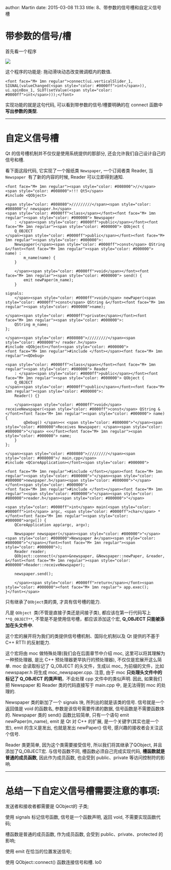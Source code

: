 author: Martin
date: 2015-03-08 11:33
title: 8、带参数的信号槽和自定义信号槽

# 带参数的信号/槽

首先看一个程序

![](http://i59.tinypic.com/4jua0y.jpg)

这个程序的功能是: 拖动滑块动态改变微调框内的数值.

    <font face="M+ 1mn regular">connect(ui.verticalSlider_1, SIGNAL(valueChanged(<span style="color: #0000ff">int</span>)), ui.spinBox_1, SLOT(setValue(<span style="color: #0000ff">int</span>)));</font>







实现功能的就是这句代码, 可以看到带参数的信号/槽要明确的在 connect 函数中**写出参数的类型**.










* * *








# 自定义信号槽







Qt 的信号槽机制并不仅仅是使用系统提供的那部分, 还会允许我们自己设计自己的信号和槽.




看下面这段代码, 它实现了一个报纸类 `Newspaper`, 一个订阅者类 Reader, 当 `Newspaper `有了新的内容的时候, Reader 可以立即得到通知.




    <font face="M+ 1mn regular"><span style="color: #008000">//</span><span style="color: #008000">!!! Qt5</span>
    #include <QObject>

    <span style="color: #808080">/////////</span><span style="color: #008000">/ newspaper.h</span>
    <span style="color: #0000ff">class</span></font><font face="M+ 1mn regular"><span style="color: #000000"> Newspaper
        : </span><span style="color: #0000ff">public</span></font><font face="M+ 1mn regular"><span style="color: #000000"> QObject {
        Q_OBJECT
    </span><span style="color: #0000ff">public</span></font><font face="M+ 1mn regular"><span style="color: #000000">:
        Newspaper(</span><span style="color: #0000ff">const</span> QString &</font><font face="M+ 1mn regular"><span style="color: #000000"> name) :
            m_name(name) {
        }

        </span><span style="color: #0000ff">void</span></font><font face="M+ 1mn regular"><span style="color: #000000"> send() {
            emit newPaper(m_name);
        }

    signals:
        </span><span style="color: #0000ff">void</span> newPaper(<span style="color: #0000ff">const</span> QString &</font><font face="M+ 1mn regular"><span style="color: #000000">name);

    </span><span style="color: #0000ff">private</span></font><font face="M+ 1mn regular"><span style="color: #000000">:
        QString m_name;
    };

    </span><span style="color: #808080">/////////</span><span style="color: #008000">/ reader.h</span>
    #include <QObject></font><span style="color: #000000">
    <font face="M+ 1mn regular">#include </font></span><font face="M+ 1mn regular"><QDebug>

    <span style="color: #0000ff">class</span></font><font face="M+ 1mn regular"><span style="color: #000000"> Reader
        : </span><span style="color: #0000ff">public</span></font><font face="M+ 1mn regular"><span style="color: #000000"> QObject {
        Q_OBJECT
    </span><span style="color: #0000ff">public</span></font><font face="M+ 1mn regular"><span style="color: #000000">:
        Reader() {}

        </span><span style="color: #0000ff">void</span> receiveNewspaper(<span style="color: #0000ff">const</span> QString &</font><font face="M+ 1mn regular"><span style="color: #000000"> name) {
            qDebug() </span><< <span style="color: #800000">"</span><span style="color: #800000">Receives Newspaper: </span><span style="color: #800000">"</span> <<</font><font face="M+ 1mn regular"><span style="color: #000000"> name;
        }
    };

    </span><span style="color: #808080">/////////</span><span style="color: #008000">/ main.cpp</span>
    #include <QCoreApplication></font><span style="color: #000000">

    <font face="M+ 1mn regular">#include </font></span><font face="M+ 1mn regular"><span style="color: #800000">"</span><span style="color: #800000">newspaper.h</span><span style="color: #800000">"</span></font><span style="color: #000000">
    <font face="M+ 1mn regular">#include </font></span><font face="M+ 1mn regular"><span style="color: #800000">"</span><span style="color: #800000">reader.h</span><span style="color: #800000">"</span>

    <span style="color: #0000ff">int</span> main(<span style="color: #0000ff">int</span> argc, <span style="color: #0000ff">char</span> *</font><font face="M+ 1mn regular"><span style="color: #000000">argv[]) {
        QCoreApplication app(argc, argv);

        Newspaper newspaper(</span><span style="color: #800000">"</span><span style="color: #800000">Newspaper A</span><span style="color: #800000">"</span></font><font face="M+ 1mn regular"><span style="color: #000000">);
        Reader reader;
        QObject::connect(</span>&newspaper, &Newspaper::newPaper, &reader, &</font><font face="M+ 1mn regular"><span style="color: #000000">Reader::receiveNewspaper);

        newspaper.send();

        </span><span style="color: #0000ff">return</span></font><span style="color: #000000"><font face="M+ 1mn regular"> app.exec();
    }</font></span>







只有继承了`QObject`类的类, 才具有信号槽的能力.




凡是 `QObject `类(不管是直接子类还是间接子类), 都应该在第一行代码写上 `**Q_OBJECT**`, 不管是不是使用信号槽，都应该添加这个宏, **Q_OBJECT 只能被添加在头文件中**.




这个宏的展开将为我们的类提供信号槽机制、国际化机制以及 Qt 提供的不基于 C++ RTTI 的反射能力.




这个宏将由 moc 做特殊处理(我们会在后面章节中介绍 moc, 这里可以将其理解为一种预处理器, 是比 C++ 预处理器更早执行的预处理器), 不仅仅是宏展开这么简单.
moc 会读取标记了 Q_OBJECT 的头文件，生成以 moc_ 为前缀的文件，比如 newspaper.h 将生成 moc_newspaper.cpp.
注意, 由于 moc **只处理头文件中的标记了 Q_OBJECT 的类声明**，不会处理 cpp 文件中的类似声明. 因此, 如果我们把 Newspaper 和 Reader 类的代码直接写于 main.cpp 中, 是无法得到 moc 的处理的.







Newspaper 类的新加了一个 signals 块, 所列出的就是该类的信号.
信号就是一个返回值是 void 的函数名, 参数是该信号需要传递的数据, 信号函数是不需要函数体的.
Newspaper 类的 send() 函数比较简单, 只有一个语句 emit newPaper(m_name), emit 是 Qt 对 C++ 的扩展, 是一个关键字(其实也是一个宏), emit 的含义是发出, 也就是发出 newPaper() 信号, 感兴趣的接收者会关注这个信号.





Reader 类更简单, 因为这个类需要接受信号, 所以我们将其继承了QObject, 并且添加了Q_OBJECT宏.
与信号函数不同, 槽函数必须自己完成实现代码, **槽函数就是普通的成员函数**, 因此作为成员函数, 也会受到 public、private 等访问控制符的影响.










* * *









# 总结一下自定义信号槽需要注意的事项:







发送者和接收者都需要是 QObject的 子类;





使用 signals 标记信号函数, 信号是一个函数声明, 返回 void, 不需要实现函数代码;





槽函数是普通的成员函数, 作为成员函数, 会受到 public、private、protected 的影响;





使用 emit 在恰当的位置发送信号;





使用 QObject::connect() 函数连接信号和槽.
lo0
